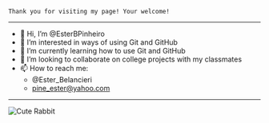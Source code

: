     Thank you for visiting my page! Your welcome!
***
- 👋 Hi, I’m @EsterBPinheiro
- 👀 I’m interested in ways of using Git and GitHub
- 🌱 I’m currently learning how to use Git and GitHub
- 💞️ I’m looking to collaborate on college projects with my classmates
- 📫 How to reach me:
  * @Ester_Belancieri
  * pine_ester@yahoo.com
***
![Cute Rabbit](https://thumb.ac-illust.com/ad/adf002f05fba63961f5201ef45ef633e_t.jpeg)
<!---
EsterBPinheiro/EsterBPinheiro is a ✨ special ✨ repository because its `README.md` (this file) appears on your GitHub profile.
You can click the Preview link to take a look at your changes.
--->
